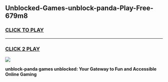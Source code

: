 
## Unblocked-Games-unblock-panda-Play-Free-679m8
<h3>
<a href="https://premium76.site?title=unblock-panda&ref=18A1">CLICK TO PLAY</a></h3>
<hr>

<h3>
<a href="https://premium76.site?title=unblock-panda&ref=18A1">CLICK 2 PLAY</a>
  
</h3>

<a href="https://premium76.site?title=unblock-panda&ref=18A1"><img src="https://clearcache.store/games.png"></a>


**unblock-panda games unblocked: Your Gateway to Fun and Accessible Online Gaming**
